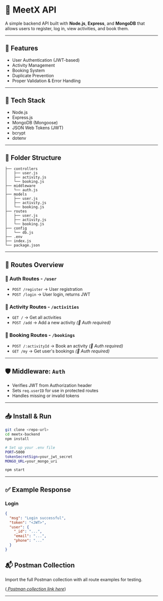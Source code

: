 # 📘 MeetX API

A simple backend API built with **Node.js**, **Express**, and **MongoDB** that allows users to register, log in, view activities, and book them.

---

## 🚀 Features

* User Authentication (JWT-based)
* Activity Management
* Booking System
* Duplicate Prevention
* Proper Validation & Error Handling

---

## 🔧 Tech Stack

* Node.js
* Express.js
* MongoDB (Mongoose)
* JSON Web Tokens (JWT)
* bcrypt
* dotenv

---

## 📂 Folder Structure

```
├── controllers
│   ├── user.js
│   ├── activity.js
│   └── booking.js
├── middleware
│   └── auth.js
├── models
│   ├── user.js
│   ├── activity.js
│   └── booking.js
├── routes
│   ├── user.js
│   ├── activity.js
│   └── booking.js
├── config
│   └── db.js
├── .env
├── index.js
└── package.json
```

---

## 📌 Routes Overview

### 🔐 Auth Routes - `/user`

* `POST /register` → User registration
* `POST /login` → User login, returns JWT

### 🏃 Activity Routes - `/activities`

* `GET /` → Get all activities
* `POST /add` → Add a new activity *(🔐 Auth required)*

### 📅 Booking Routes - `/bookings`

* `POST /:activityId` → Book an activity *(🔐 Auth required)*
* `GET /my` → Get user's bookings *(🔐 Auth required)*

---

## 🛡️ Middleware: `Auth`

* Verifies JWT from Authorization header
* Sets `req.userID` for use in protected routes
* Handles missing or invalid tokens

---

## 📥 Install & Run

```bash
git clone <repo-url>
cd meetx-backend
npm install

# Set up your .env file
PORT=5000
tokenSecretSign=your_jwt_secret
MONGO_URL=your_mongo_uri

npm start
```

---

## ✅ Example Response

### Login

```json
{
  "msg": "Login successful",
  "token": "<JWT>",
  "user": {
    "_id": "...",
    "email": "...",
    "phone": "..."
  }
}
```



## 📬 Postman Collection

Import the full Postman collection with all route examples for testing.

(*[ Postman collection link here](https://documenter.getpostman.com/view/23226414/2sB2j7cpKo)*)

---


